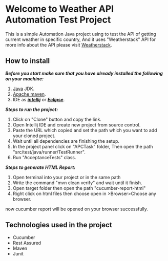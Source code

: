 # Welcome to Weather API Automation Test Project

This is a simple Automation Java project using to test the API of getting current weather in specific country, And it uses "Weatherstack" API
for more info about the API please visit [Weatherstack](https://weatherstack.com/?utm_source=any-api&utm_medium=OwnedSites).

## How to install 
***Before you start make sure that you have already installed the following on your machine:***
 1. [Java](https://www.java.com/en/download/manual.jsp) JDK.
 2. [Apache maven](https://maven.apache.org/).
 3. IDE as [**_intellij_**](https://www.jetbrains.com/idea/) or [**_Eclipse_**](https://www.eclipse.org/).
 
***Steps to run the project:***

 1. Click on "Clone" button and copy the link.
 2. Open Intellij IDE and create new project from source control.
 3. Paste the URL which copied and set the path which you want to add your cloned project.
 4. Wait until all dependencies are finishing the setup.
 5. In the project panel click on "APCTask" folder, Then open the path "src/test/java/runner/TestRunner".
 6. Run "AcceptanceTests" class.

***Steps to generate HTML Report:***

 1. Open terminal into your project or in the same path
 2. Write the command "mvn clean verify" and wait until it finish.
 3. Open target folder then open the path "cucumber-report-html"
 4. Right click on html files then choose open in >Browser>Choose any browser.

now cucumber report will be opened on your browser successfully.


## Technologies used in the project
  
 - Cucumber
 - Rest Assured 
 - Maven
 - Junit